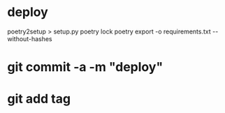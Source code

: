 # deploy


poetry2setup > setup.py
poetry lock
poetry export -o requirements.txt --without-hashes

# git commit -a -m "deploy"
# git add tag